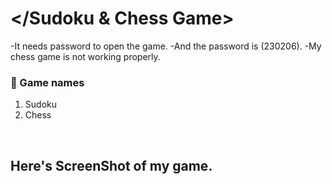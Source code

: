 # </Sudoku & Chess Game>
-It needs password to open the game.
-And the password is (230206).
-My chess game is not working properly.
### 🚀 Game names
1. Sudoku
2. Chess
<br>

## Here's ScreenShot of my game.
<br>

